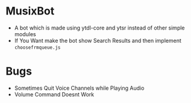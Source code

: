 # MusixBot
- A bot which is made using ytdl-core and ytsr instead of other simple modules
- If You Want make the bot show Search Results and then implement `choosefrmqueue.js`
# Bugs
- Sometimes Quit Voice Channels while Playing Audio
- Volume Command Doesnt Work

